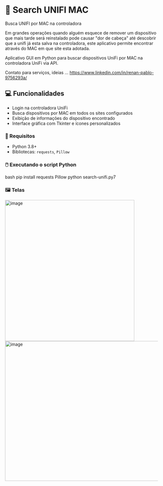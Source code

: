 # 🔎 Search UNIFI MAC
Busca UNIFI por MAC na controladora

Em grandes operações quando alguém esquece de remover um dispositivo que mais tarde será reinstalado pode causar "dor de cabeça" até descobrir que a unifi já esta salva na controladora, este aplicativo permite encontrar através do MAC em que site esta adotada.

Aplicativo GUI em Python para buscar dispositivos UniFi por MAC na controladora UniFi via API.

Contato para serviços, ideias ...
https://www.linkedin.com/in/renan-pablo-9756293a/

## 💻 Funcionalidades
- Login na controladora UniFi
- Busca dispositivos por MAC em todos os sites configurados
- Exibição de informações do dispositivo encontrado
- Interface gráfica com Tkinter e ícones personalizados

### 📝 Requisitos
- Python 3.8+  
- Bibliotecas: `requests`, `Pillow`


### 🖱️ Executando o script Python
bash
pip install requests Pillow
python search-unifi.py7


### 🖼️ Telas
<img width="426" height="463" alt="image" src="https://github.com/user-attachments/assets/b39f95cd-670c-4f1d-b359-acaa9aa9c6a0" />

<img width="779" height="459" alt="image" src="https://github.com/user-attachments/assets/d135c213-576c-4373-98c2-795f99a5c5d2" />

